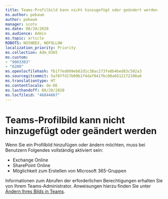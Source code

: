 ```yaml
---
title: Teams-Profilbild kann nicht hinzugefügt oder geändert werden
ms.author: pebaum
author: pebaum
manager: scotv
ms.date: 08/20/2020
ms.audience: Admin
ms.topic: article
ROBOTS: NOINDEX, NOFOLLOW
localization_priority: Priority
ms.collection: Adm_O365
ms.custom:
- "9003303"
- "6208"
ms.openlocfilehash: fb1f7ed899eb62d1c38ac273fe8b4bed83c502a3
ms.sourcegitcommit: 5a76ffd17b09b1f4daf041fbc08a6512172198a6
ms.translationtype: HT
ms.contentlocale: de-DE
ms.lasthandoff: 08/20/2020
ms.locfileid: "46844667"
---
```

# <a name="cant-add-or-change-teams-profile-picture"></a>Teams-Profilbild kann nicht hinzugefügt oder geändert werden

Wenn Sie ein Profilbild hinzufügen oder ändern möchten, muss bei Benutzern Folgendes vollständig aktiviert sein:

- Exchange Online
- SharePoint Online
- Möglichkeit zum Erstellen von Microsoft 365-Gruppen

Informationen zum Abrufen der erforderlichen Berechtigungen erhalten Sie von Ihrem Teams-Administrator. Anweisungen hierzu finden Sie unter [Ändern Ihres Bilds in Teams](https://support.microsoft.com/office/change-your-picture-in-teams-7a711943-9248-420e-b814-c071aa8d9b9c).